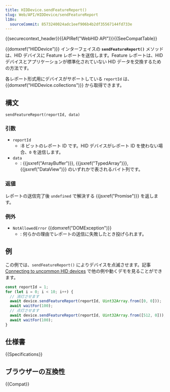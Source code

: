 ```yaml
---
title: HIDDevice.sendFeatureReport()
slug: Web/API/HIDDevice/sendFeatureReport
l10n:
  sourceCommit: 8573240024adc1eef906b4b2df35567144fd733e
---
```


{{securecontext_header}}{{APIRef("WebHID API")}}{{SeeCompatTable}}

{{domxref("HIDDevice")}} インターフェイスの **`sendFeatureReport()`** メソッドは、HID デバイスに Feature レポートを送信します。Feature レポートは、HID デバイスとアプリケーションが標準化されていない HID データを交換するための方法です。

各レポート形式用にデバイスがサポートしている `reportId` は、{{domxref("HIDDevice.collections")}} から取得できます。

## 構文

```js-nolint
sendFeatureReport(reportId, data)
```

### 引数

- `reportId`
  - :8 ビットのレポート ID です。HID デバイスがレポート ID を使わない場合、`0` を送信します。
- `data`
  - : {{jsxref("ArrayBuffer")}}, {{jsxref("TypedArray")}}, {{jsxref("DataView")}} のいずれかで表されるバイト列です。

### 返値

レポートの送信完了後 `undefined` で解決する {{jsxref("Promise")}} を返します。

### 例外

- `NotAllowedError` {{domxref("DOMException")}}
  - : 何らかの理由でレポートの送信に失敗したとき投げられます。

## 例

この例では、`sendFeatureReport()` によりデバイスを点滅させます。記事 [Connecting to uncommon HID devices](https://web.dev/hid/) で他の例や動くデモを見ることができます。

```js
const reportId = 1;
for (let i = 0; i < 10; i++) {
  // 消灯させます
  await device.sendFeatureReport(reportId, Uint32Array.from([0, 0]));
  await waitFor(100);
  // 点灯させます
  await device.sendFeatureReport(reportId, Uint32Array.from([512, 0]));
  await waitFor(100);
}
```

## 仕様書

{{Specifications}}

## ブラウザーの互換性

{{Compat}}
